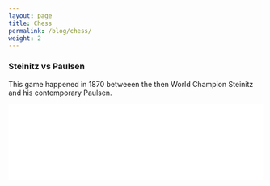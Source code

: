 ```yaml
---
layout: page
title: Chess
permalink: /blog/chess/
weight: 2
---
```


### Steinitz vs Paulsen

This game happened in 1870 betweeen the then World Champion Steinitz and his contemporary Paulsen.

<iframe id="8094383" allowtransparency="true" frameborder="0" style="width:100%;border:none;" src="//www.chess.com/emboard?id=8094383"></iframe><script>window.addEventListener("message",e=>{e['data']&&"8094383"===e['data']['id']&&document.getElementById(`${e['data']['id']}`)&&(document.getElementById(`${e['data']['id']}`).style.height=`${e['data']['frameHeight']+30}px`)});</script>